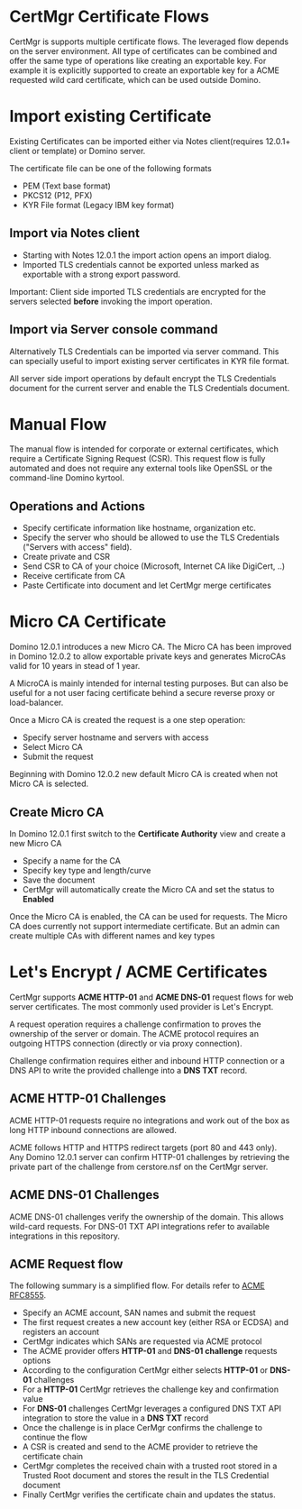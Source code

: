 
# CertMgr Certificate Flows

CertMgr is supports multiple certificate flows. The leveraged flow depends on the server environment.
All type of certificates can be combined and offer the same type of operations like creating an exportable key.
For example it is explicitly supported to create an exportable key for a ACME requested wild card certificate, which can be used outside Domino.


# Import existing Certificate

Existing Certificates can be imported either via Notes client(requires 12.0.1+ client or template) or Domino server.

The certificate file can be one of the following formats

- PEM (Text base format)
- PKCS12 (P12, PFX)
- KYR File format (Legacy IBM key format)


## Import via Notes client

- Starting with Notes 12.0.1 the import action opens an import dialog.
- Imported TLS credentials cannot be exported unless marked as exportable with a strong export password.

Important: Client side imported TLS credentials are encrypted for the servers selected **before** invoking the import operation.


## Import via Server console command

Alternatively TLS Credentials can be imported via server command.
This can specially useful to import existing server certificates in KYR file format.

All server side import operations by default encrypt the TLS Credentials document for the current server and enable the TLS Credentials document.


# Manual Flow

The manual flow is intended for corporate or external certificates, which require a Certificate Signing Request (CSR).
This request flow is fully automated and does not require any external tools like OpenSSL or the command-line Domino kyrtool.


## Operations and Actions

- Specify certificate information like hostname, organization etc.
- Specify the server who should be allowed to use the TLS Credentials ("Servers with access" field).
- Create private and CSR
- Send CSR to CA of your choice (Microsoft, Internet CA like DigiCert, ..)
- Receive certificate from CA
- Paste Certificate into document and let CertMgr merge certificates


# Micro CA Certificate

Domino 12.0.1 introduces a new Micro CA.
The Micro CA has been improved in Domino 12.0.2 to allow exportable private keys and generates MicroCAs valid for 10 years in stead of 1 year.

A MicroCA is mainly intended for internal testing purposes. But can also be useful for a not user facing certificate behind a secure reverse proxy or load-balancer.

Once a Micro CA is created the request is a one step operation:

- Specify server hostname and servers with access
- Select Micro CA
- Submit the request

Beginning with Domino 12.0.2 new default Micro CA is created when not Micro CA is selected.


## Create Micro CA

In Domino 12.0.1 first switch to the **Certificate Authority** view and create a new Micro CA

- Specify a name for the CA
- Specify key type and length/curve
- Save the document
- CertMgr will automatically create the Micro CA and set the status to **Enabled** 

Once the Micro CA is enabled, the CA can be used for requests.
The Micro CA does currently not support intermediate certificate.
But an admin can create multiple CAs with different names and key types


# Let's Encrypt / ACME Certificates

CertMgr supports **ACME HTTP-01** and **ACME DNS-01** request flows for web server certificates.
The most commonly used provider is Let's Encrypt.

A request operation requires a challenge confirmation to proves the ownership of the server or domain.
The ACME protocol requires an outgoing HTTPS connection (directly or via proxy connection).

Challenge confirmation requires either and inbound HTTP connection or a DNS API to write the provided challenge into a **DNS TXT** record.


## ACME HTTP-01 Challenges

ACME HTTP-01 requests require no integrations and work out of the box as long HTTP inbound connections are allowed.

ACME follows HTTP and HTTPS redirect targets (port 80 and 443 only).
Any Domino 12.0.1 server can confirm HTTP-01 challenges by retrieving the private part of the challenge from cerstore.nsf on the CertMgr server.

## ACME DNS-01 Challenges

ACME DNS-01 challenges verify the ownership of the domain. This allows wild-card requests.
For DNS-01 TXT API integrations refer to available integrations in this repository.

## ACME Request flow

The following summary is a simplified flow. For details refer to [ACME RFC8555](https://datatracker.ietf.org/doc/html/rfc8555).

- Specify an ACME account, SAN names and submit the request
- The first request creates a new account key (either RSA or ECDSA) and registers an account
- CertMgr indicates which SANs are requested via ACME protocol
- The ACME provider offers **HTTP-01** and **DNS-01 challenge** requests options
- According to the configuration CertMgr either selects **HTTP-01** or **DNS-01** challenges
- For a **HTTP-01** CertMgr retrieves the challenge key and confirmation value
- For **DNS-01** challenges CertMgr leverages a configured DNS TXT API integration to store the value in a **DNS TXT** record 
- Once the challenge is in place CerMgr confirms the challenge to continue the flow
- A CSR is created and send to the ACME provider to retrieve the certificate chain
- CertMgr completes the received chain with a trusted root stored in a Trusted Root document and stores the result in the TLS Credential document
- Finally CertMgr verifies the certificate chain and updates the status.
